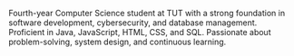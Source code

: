 Fourth-year Computer Science student at TUT with a strong foundation in software development, cybersecurity, and database management. Proficient in Java, JavaScript, HTML, CSS, and SQL. Passionate about problem-solving, system design, and continuous learning.
